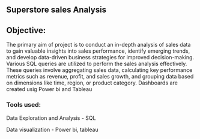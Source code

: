 ## Superstore sales Analysis 
## Objective:
The primary aim of project is to conduct an in-depth analysis of sales data to gain valuable insights into sales performance, identify emerging trends, and develop data-driven business strategies for improved decision-making.
Various SQL queries are utilized to perform the sales analysis effectively. These queries involve aggregating sales data, calculating key performance metrics such as revenue, profit, and sales growth, and grouping data based on dimensions like time, region, or product category.
Dashboards are created usig Power bi and Tableau
### Tools used:
Data Exploration and Analysis - SQL

Data visualization - Power bi, tableau
